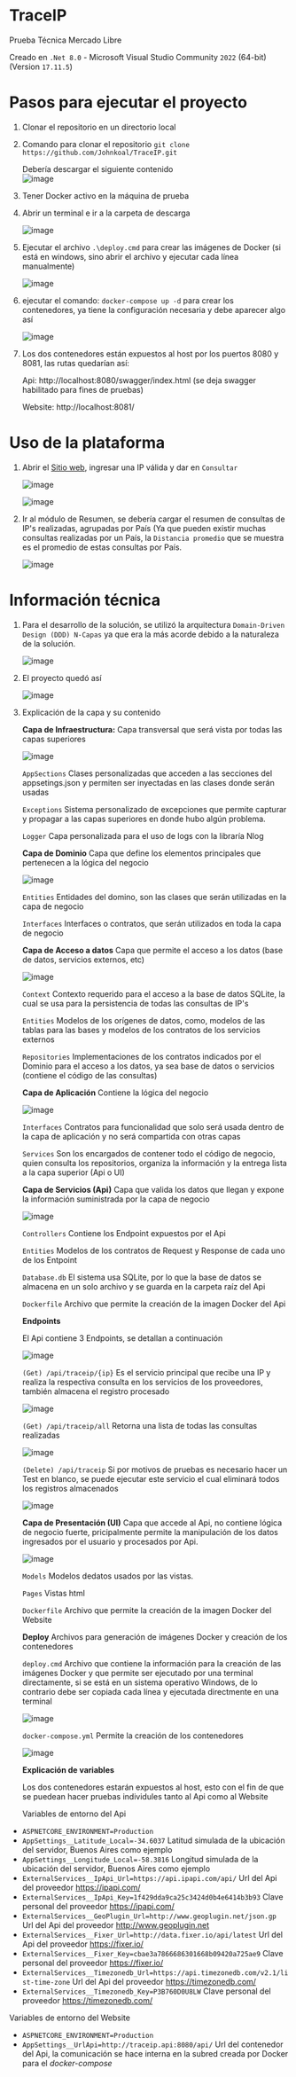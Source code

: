 # TraceIP

Prueba Técnica Mercado Libre

Creado en `.Net 8.0` - Microsoft Visual Studio Community `2022` (64-bit) (Version `17.11.5`)

# **Pasos para ejecutar el proyecto**

1. Clonar el repositorio en un directorio local
2. Comando para clonar el repositorio `git clone https://github.com/Johnkoal/TraceIP.git`

   Debería descargar el siguiente contenido   
   ![image](https://github.com/user-attachments/assets/8c17c838-8b91-4fb1-ad96-52d8aece663e)

4. Tener Docker activo en la máquina de prueba

5. Abrir un terminal e ir a la carpeta de descarga

   ![image](https://github.com/user-attachments/assets/6b087fc2-0ee7-4703-ac3c-ef6bb181d5ff)

6. Ejecutar el archivo  `.\deploy.cmd`  para crear las imágenes de Docker (si está en windows, sino abrir el archivo y ejecutar cada línea manualmente)

   ![image](https://github.com/user-attachments/assets/9400df09-2a8b-4ea5-95f0-54965d0e9798)

7. ejecutar el comando:  `docker-compose up -d`  para crear los contenedores, ya tiene la configuración necesaria y debe aparecer algo así

   ![image](https://github.com/user-attachments/assets/349eb97c-d7a6-4c68-a979-4a285c44b14e)

8. Los dos contenedores están expuestos al host por los puertos 8080 y 8081, las rutas quedarían así:

   Api: http://localhost:8080/swagger/index.html  (se deja swagger habilitado para fines de pruebas)

   Website: http://localhost:8081/    



# **Uso de la plataforma**

1. Abrir el [Sitio web](http://localhost:8081/), ingresar una IP válida y dar en `Consultar`

   ![image](https://github.com/user-attachments/assets/d1f84331-e80b-45cb-9e50-0b7f301f9125)

   ![image](https://github.com/user-attachments/assets/02f61732-ba7c-4848-abef-88fe19f018a7)
 
2. Ir al módulo de Resumen, se debería cargar el resumen de consultas de IP's realizadas, agrupadas por País (Ya que pueden existir muchas consultas realizadas por un País, la `Distancia promedio` que se muestra es el promedio de estas consultas por País.

   ![image](https://github.com/user-attachments/assets/cca91607-f216-4562-8fba-375ab1b45547)




# **Información técnica**

1. Para el desarrollo de la solución, se utilizó la arquitectura `Domain-Driven Design (DDD) N-Capas` ya que era la más acorde debido a la naturaleza de la solución.

   ![image](https://github.com/user-attachments/assets/3b311d8b-c463-4c9f-957f-8d58ca1c1882)

2. El proyecto quedó así

   ![image](https://github.com/user-attachments/assets/d93283ed-38f2-4284-90b0-0ae79149cb22)

3. Explicación de la capa y su contenido

   **Capa de Infraestructura:** Capa transversal que será vista por todas las capas superiores

   ![image](https://github.com/user-attachments/assets/b1c98da4-d2c7-45e0-8259-9e49f3621e78)

   `AppSections` Clases personalizadas que acceden a las secciones del appsetings.json y permiten ser inyectadas en las clases donde serán usadas

   `Exceptions` Sistema personalizado de excepciones que permite capturar y propagar a las capas superiores en donde hubo algún problema.

   `Logger` Capa personalizada para el uso de logs con la libraría Nlog

   **Capa de Dominio** Capa que define los elementos principales que pertenecen a la lógica del negocio

   ![image](https://github.com/user-attachments/assets/dc9b8be1-32f3-4f46-8d8c-d13061b23951)

   `Entities` Entidades del domino, son las clases que serán utilizadas en la capa de negocio

   `Interfaces` Interfaces o contratos, que serán utilizados en toda la capa de negocio

   **Capa de Acceso a datos** Capa que permite el acceso a los datos (base de datos, servicios externos, etc)

   ![image](https://github.com/user-attachments/assets/244b9775-e4eb-4f81-8f93-be1313d7bbc7)

   `Context` Contexto requerido para el acceso a la base de datos SQLite, la cual se usa para la persistencia de todas las consultas de IP's

   `Entities` Modelos de los orígenes de datos, como, modelos de las tablas para las bases y modelos de los contratos de los servicios externos

   `Repositories` Implementaciones de los contratos indicados por el Dominio para el acceso a los datos, ya sea base de datos o servicios (contiene el código de las consultas)

   **Capa de Aplicación** Contiene la lógica del negocio

   ![image](https://github.com/user-attachments/assets/aacc3994-4e65-46f9-9c59-225c24da65ec)

   `Interfaces` Contratos para funcionalidad que solo será usada dentro de la capa de aplicación y no será compartida con otras capas

   `Services` Son los encargados de contener todo el código de negocio, quien consulta los repositorios, organiza la información y la entrega lista a la capa superior (Api o UI)

   **Capa de Servicios (Api)** Capa que valida los datos que llegan y expone la información suministrada por la capa de negocio 

   ![image](https://github.com/user-attachments/assets/1b898a97-d7ff-4287-baf0-fb1944c6328f)

   `Controllers` Contiene los Endpoint expuestos por el Api

   `Entities` Modelos de los contratos de Request y Response de cada uno de los Entpoint

   `Database.db` El sistema usa SQLite, por lo que la base de datos se almacena en un solo archivo y se guarda en la carpeta raíz del Api

   `Dockerfile` Archivo que permite la creación de la imagen Docker del Api

   **Endpoints**

   El Api contiene 3 Endpoints, se detallan a continuación

   ![image](https://github.com/user-attachments/assets/35d1a33a-5759-4792-b07e-ccefd4e71745)

   `(Get) /api/traceip/{ip}` Es el servicio principal que recibe una IP y realiza la respectiva consulta en los servicios de los proveedores, también almacena el registro procesado

   ![image](https://github.com/user-attachments/assets/44d9ca49-2897-4007-b22b-edd8d778371f)

   `(Get) /api/traceip/all` Retorna una lista de todas las consultas realizadas

   ![image](https://github.com/user-attachments/assets/e08b2683-7496-4b79-a553-5205621ee3e2)

   `(Delete) /api/traceip` Si por motivos de pruebas es necesario hacer un Test en blanco, se puede ejecutar este servicio el cual eliminará todos los registros almacenados

   ![image](https://github.com/user-attachments/assets/26dd9659-b312-4c27-aae1-61a1bbe0c911)


   **Capa de Presentación (UI)** Capa que accede al Api, no contiene lógica de negocio fuerte, pricipalmente permite la manipulación de los datos ingresados por el usuario y procesados por Api.

   ![image](https://github.com/user-attachments/assets/7659ede2-895a-4e41-bdf8-a6410b6c7521)

   `Models` Modelos dedatos usados por las vistas. 

   `Pages` Vistas html

   `Dockerfile` Archivo que permite la creación de la imagen Docker del Website

   **Deploy** Archivos para generación de imágenes Docker y creación de los contenedores

   `deploy.cmd`  Archivo que contiene la información para la creación de las imágenes Docker y que permite ser ejecutado por una terminal directamente, si se está en un sistema operativo Windows, de lo contrario debe ser copiada cada línea y ejecutada directmente en una terminal 

   ![image](https://github.com/user-attachments/assets/51ec6792-1d92-49ea-a8c7-7972c249d794)

   `docker-compose.yml` Permite la creación de los contenedores

   ![image](https://github.com/user-attachments/assets/e6a2d921-b023-48d2-8930-437196506638)
   

   **Explicación de variables**

   Los dos contenedores estarán expuestos al host, esto con el fin de que se puedean hacer pruebas individules tanto al Api como al Website

   Variables de entorno del Api

  - `ASPNETCORE_ENVIRONMENT=Production`
  - `AppSettings__Latitude_Local=-34.6037` Latitud simulada de la ubicación del servidor, Buenos Aires como ejemplo
  - `AppSettings__Longitude_Local=-58.3816` Longitud simulada de la ubicación del servidor, Buenos Aires como ejemplo
  - `ExternalServices__IpApi_Url=https://api.ipapi.com/api/` Url del Api del proveedor https://ipapi.com/
  - `ExternalServices__IpApi_Key=1f429dda9ca25c3424d0b4e6414b3b93` Clave personal del proveedor https://ipapi.com/
  - `ExternalServices__GeoPlugin_Url=http://www.geoplugin.net/json.gp` Url del Api del proveedor http://www.geoplugin.net
  - `ExternalServices__Fixer_Url=http://data.fixer.io/api/latest` Url del Api del proveedor https://fixer.io/
  - `ExternalServices__Fixer_Key=cbae3a7866686301668b09420a725ae9` Clave personal del proveedor https://fixer.io/
  - `ExternalServices__Timezonedb_Url=https://api.timezonedb.com/v2.1/list-time-zone` Url del Api del proveedor https://timezonedb.com/
  - `ExternalServices__Timezonedb_Key=P3B760D0U8LW` Clave personal del proveedor https://timezonedb.com/

   Variables de entorno del Website

  - `ASPNETCORE_ENVIRONMENT=Production`
  - `AppSettings__UrlApi=http://traceip.api:8080/api/` Url del contenedor del Api, la comunicación se hace interna en la subred creada por Docker para el *docker-compose*
   
